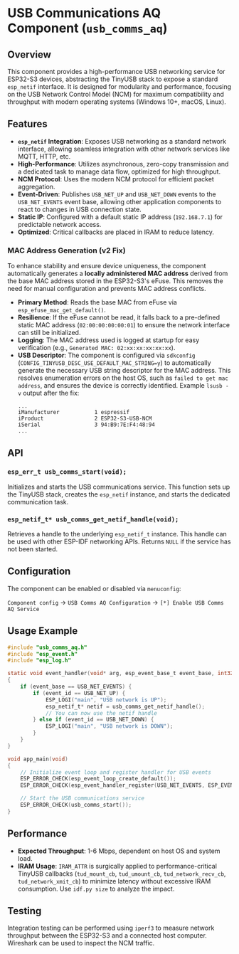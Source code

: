 # USB Communications AQ Component (`usb_comms_aq`)

## Overview

This component provides a high-performance USB networking service for ESP32-S3 devices, abstracting the TinyUSB stack to expose a standard `esp_netif` interface. It is designed for modularity and performance, focusing on the USB Network Control Model (NCM) for maximum compatibility and throughput with modern operating systems (Windows 10+, macOS, Linux).

## Features

- **`esp_netif` Integration**: Exposes USB networking as a standard network interface, allowing seamless integration with other network services like MQTT, HTTP, etc.
- **High-Performance**: Utilizes asynchronous, zero-copy transmission and a dedicated task to manage data flow, optimized for high throughput.
- **NCM Protocol**: Uses the modern NCM protocol for efficient packet aggregation.
- **Event-Driven**: Publishes `USB_NET_UP` and `USB_NET_DOWN` events to the `USB_NET_EVENTS` event base, allowing other application components to react to changes in USB connection state.
- **Static IP**: Configured with a default static IP address (`192.168.7.1`) for predictable network access.
- **Optimized**: Critical callbacks are placed in IRAM to reduce latency.

### MAC Address Generation (v2 Fix)

To enhance stability and ensure device uniqueness, the component automatically generates a **locally administered MAC address** derived from the base MAC address stored in the ESP32-S3's eFuse. This removes the need for manual configuration and prevents MAC address conflicts.

- **Primary Method**: Reads the base MAC from eFuse via `esp_efuse_mac_get_default()`.
- **Resilience**: If the eFuse cannot be read, it falls back to a pre-defined static MAC address (`02:00:00:00:00:01`) to ensure the network interface can still be initialized.
- **Logging**: The MAC address used is logged at startup for easy verification (e.g., `Generated MAC: 02:xx:xx:xx:xx:xx`).
- **USB Descriptor**: The component is configured via `sdkconfig` (`CONFIG_TINYUSB_DESC_USE_DEFAULT_MAC_STRING=y`) to automatically generate the necessary USB string descriptor for the MAC address. This resolves enumeration errors on the host OS, such as `failed to get mac address`, and ensures the device is correctly identified. Example `lsusb -v` output after the fix:
  ```
  ...
  iManufacturer           1 espressif
  iProduct                2 ESP32-S3-USB-NCM
  iSerial                 3 94:B9:7E:F4:48:94
  ...
  ```

## API

### `esp_err_t usb_comms_start(void);`

Initializes and starts the USB communications service. This function sets up the TinyUSB stack, creates the `esp_netif` instance, and starts the dedicated communication task.

### `esp_netif_t* usb_comms_get_netif_handle(void);`

Retrieves a handle to the underlying `esp_netif_t` instance. This handle can be used with other ESP-IDF networking APIs. Returns `NULL` if the service has not been started.

## Configuration

The component can be enabled or disabled via `menuconfig`:

`Component config` -> `USB Comms AQ Configuration` -> `[*] Enable USB Comms AQ Service`

## Usage Example

```c
#include "usb_comms_aq.h"
#include "esp_event.h"
#include "esp_log.h"

static void event_handler(void* arg, esp_event_base_t event_base, int32_t event_id, void* event_data)
{
    if (event_base == USB_NET_EVENTS) {
        if (event_id == USB_NET_UP) {
            ESP_LOGI("main", "USB network is UP");
            esp_netif_t* netif = usb_comms_get_netif_handle();
            // You can now use the netif handle
        } else if (event_id == USB_NET_DOWN) {
            ESP_LOGI("main", "USB network is DOWN");
        }
    }
}

void app_main(void)
{
    // Initialize event loop and register handler for USB events
    ESP_ERROR_CHECK(esp_event_loop_create_default());
    ESP_ERROR_CHECK(esp_event_handler_register(USB_NET_EVENTS, ESP_EVENT_ANY_ID, &event_handler, NULL));

    // Start the USB communications service
    ESP_ERROR_CHECK(usb_comms_start());
}
```

## Performance

- **Expected Throughput**: 1-6 Mbps, dependent on host OS and system load.
- **IRAM Usage**: `IRAM_ATTR` is surgically applied to performance-critical TinyUSB callbacks (`tud_mount_cb`, `tud_umount_cb`, `tud_network_recv_cb`, `tud_network_xmit_cb`) to minimize latency without excessive IRAM consumption. Use `idf.py size` to analyze the impact.

## Testing

Integration testing can be performed using `iperf3` to measure network throughput between the ESP32-S3 and a connected host computer. Wireshark can be used to inspect the NCM traffic.
